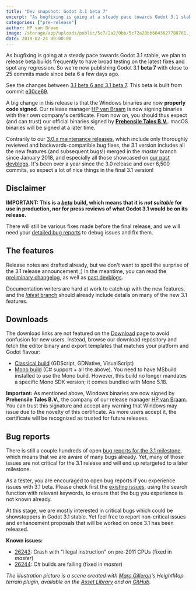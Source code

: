 ```yaml
---
title: "Dev snapshot: Godot 3.1 beta 7"
excerpt: "As bugfixing is going at a steady pace towards Godot 3.1 stable, we plan to release beta builds frequently to have broad testing on the latest fixes and spot any regression. So we're now publishing Godot 3.1 beta 7 with close to 25 commits made since beta 6 a few days ago. This is also the first Godot released to have code signed binaries on Windows!"
categories: ["pre-release"]
author: HP van Braam
image: /storage/app/uploads/public/5c7/2a2/0bb/5c72a20bb6843627788761.jpg
date: 2019-02-24 00:00:00
---
```


As bugfixing is going at a steady pace towards Godot 3.1 stable, we plan to release beta builds frequently to have broad testing on the latest fixes and spot any regression. So we're now publishing Godot 3.1 **beta 7** with close to 25 commits made since beta 6 a few days ago.

See the changes between [3.1 beta 6 and 3.1 beta 7](https://github.com/godotengine/godot/compare/30a4723d9c974daaaf6b8af581b2d66c6b31b119...e30ce69cb44cd31933dc81700d16db2c80727015). This beta is built from commit [e30ce69](https://github.com/godotengine/godot/commit/e30ce69cb44cd31933dc81700d16db2c80727015).

A big change in this release is that the Windows binaries are now **properly code signed**. Our release manager [HP van Braam](https://github.com/hpvb) is now signing binaries with their own company's certificate. From now on, you should thus expect (and can trust) our official binaries signed by **[Prehensile Tales B.V.](https://www.prehensile-tales.com/)**. macOS binaries will be signed at a later time.

Contrarily to our [3.0.x maintenance releases](/article/maintenance-release-godot-3-0-6), which include only thoroughly reviewed and backwards-compatible bug fixes, the 3.1 version includes all the new features (and subsequent bugs!) merged in the *master* branch since January 2018, and especially all those showcased on [our past devblogs](/devblog). It's been over a year since the 3.0 release and over 6,500 commits, so expect a lot of nice things in the final 3.1 version!

## Disclaimer

**IMPORTANT: This is a [*beta*](https://en.wikipedia.org/wiki/Software_release_life_cycle#Beta) build, which means that it is *not suitable* for use in production, nor for press reviews of what Godot 3.1 would be on its release.**

There will still be various fixes made before the final release, and we will need your [detailed bug reports](https://github.com/godotengine/godot/issues) to debug issues and fix them.

## The features

Release notes are drafted already, but we don't want to spoil the surprise of the 3.1 release announcement ;)
In the meantime, you can read the [preliminary changelog](https://github.com/godotengine/godot/blob/master/CHANGELOG.md#unreleased), as well as [past devblogs](/devblog).

Documentation writers are hard at work to catch up with the new features, and the [*latest* branch](http://docs.godotengine.org/en/latest/) should already include details on many of the new 3.1 features.

## Downloads

The download links are not featured on the [Download](/download) page to avoid confusion for new users. Instead, browse our download repository and fetch the editor binary and export templates that matches your platform and Godot flavour:

- [Classical build](https://github.com/godotengine/godot-builds/releases/3.1-beta7) (GDScript, GDNative, VisualScript)
- [Mono build](https://github.com/godotengine/godot-builds/releases/3.1-beta7) (C# support + all the above). You need to have MSbuild installed to use the Mono build. However, this build no longer mandates a specific Mono SDK version; it comes bundled with Mono 5.18.

**Important:** As mentioned above, Windows binaries are now signed by **Prehensile Tales B.V.**, the company of our release manager [HP van Braam](https://github.com/hpvb). You can trust this signature and accept any warning that Windows may issue due to the novelty of this certificate. As more users accept it, the certificate will be recognized as trusted for future releases.

## Bug reports

There is still a couple hundreds of open [bug reports for the 3.1 milestone](https://github.com/godotengine/godot/issues?q=is%3Aopen+is%3Aissue+milestone%3A3.1+label%3Abug), which means that we are aware of many bugs already. Yet, many of those issues are not critical for the 3.1 release and will end up retargeted to a later milestone.

As a tester, you are encouraged to open bug reports if you experience issues with 3.1 beta. Please check first the [existing issues](https://github.com/godotengine/godot/issues), using the search function with relevant keywords, to ensure that the bug you experience is not known already.

At this stage, we are mostly interested in critical bugs which could be showstoppers in Godot 3.1 stable. Yet feel free to report non-critical issues and enhancement proposals that will be worked on once 3.1 has been released.

**Known issues:**
- [26243](https://github.com/godotengine/godot/issues/26243): Crash with "Illegal instruction" on pre-2011 CPUs (fixed in *master*)
- [26244](https://github.com/godotengine/godot/issues/26244): C# builds are failing (fixed in *master*)

*The illustration picture is a scene created with [Marc Gilleron](http://twitter.com/ZylannMP3)'s *HeightMap terrain plugin*, available on the [Asset Library](https://godotengine.org/asset-library/asset/231) and on [GitHub](https://github.com/Zylann/godot_heightmap_plugin).*
